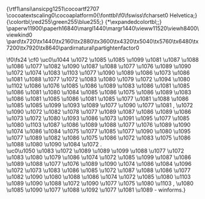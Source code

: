 {\rtf1\ansi\ansicpg1251\cocoartf2707
\cocoatextscaling0\cocoaplatform0{\fonttbl\f0\fswiss\fcharset0 Helvetica;}
{\colortbl;\red255\green255\blue255;}
{\*\expandedcolortbl;;}
\paperw11900\paperh16840\margl1440\margr1440\vieww11520\viewh8400\viewkind0
\pard\tx720\tx1440\tx2160\tx2880\tx3600\tx4320\tx5040\tx5760\tx6480\tx7200\tx7920\tx8640\pardirnatural\partightenfactor0

\f0\fs24 \cf0 \uc0\u1044 \u1072 \u1085 \u1085 \u1099 \u1081  \u1087 \u1088 \u1086 \u1077 \u1082 \u1090  \u1087 \u1088 \u1077 \u1076 \u1089 \u1090 \u1072 \u1074 \u1083 \u1103 \u1077 \u1090  \u1089 \u1086 \u1073 \u1086 \u1081  \u1088 \u1077 \u1072 \u1083 \u1080 \u1079 \u1072 \u1094 \u1080 \u1102  \u1086 \u1076 \u1085 \u1086 \u1089 \u1083 \u1086 \u1081 \u1085 \u1086 \u1081  \u1080  \u1084 \u1085 \u1086 \u1075 \u1086 \u1089 \u1083 \u1086 \u1081 \u1085 \u1086 \u1081  \u1085 \u1077 \u1081 \u1088 \u1086 \u1085 \u1085 \u1099 \u1093  \u1089 \u1077 \u1090 \u1077 \u1081 , \u1072  \u1090 \u1072 \u1082 \u1078 \u1077  \u1089 \u1087 \u1086 \u1089 \u1086 \u1073 \u1072  \u1080 \u1093  \u1086 \u1073 \u1091 \u1095 \u1077 \u1085 \u1080 \u1103  \u1087 \u1086 \u1089 \u1088 \u1077 \u1076 \u1089 \u1090 \u1074 \u1086 \u1084  \u1075 \u1077 \u1085 \u1077 \u1090 \u1080 \u1095 \u1077 \u1089 \u1082 \u1086 \u1075 \u1086  \u1072 \u1083 \u1075 \u1086 \u1088 \u1080 \u1090 \u1084 \u1072 .\
\uc0\u1050 \u1083 \u1072 \u1089 \u1089 \u1099  \u1088 \u1077 \u1072 \u1083 \u1080 \u1079 \u1086 \u1074 \u1072 \u1085 \u1099  \u1087 \u1086 \u1089 \u1088 \u1077 \u1076 \u1089 \u1090 \u1074 \u1086 \u1084  \u1096 \u1072 \u1073 \u1083 \u1086 \u1085 \u1072  \u1087 \u1088 \u1086 \u1077 \u1082 \u1090 \u1080 \u1088 \u1086 \u1074 \u1072 \u1085 \u1080 \u1103  \u1089 \u1090 \u1088 \u1072 \u1090 \u1077 \u1075 \u1080 \u1103 , \u1080 \u1085 \u1090 \u1077 \u1088 \u1092 \u1077 \u1081 \u1089  - winforms.}